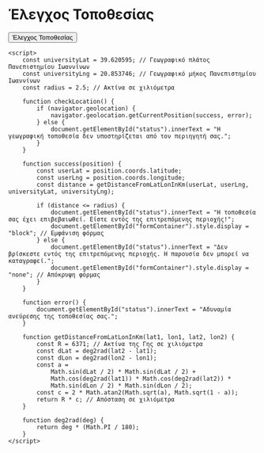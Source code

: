 <!DOCTYPE html>
<html lang="el">
<head>
    <meta charset="UTF-8">
    <title>Έλεγχος Τοποθεσίας</title>
    <style>
        #formContainer {
            display: none; /* Αρχικά κρύβουμε τη φόρμα */
        }
        .error {
            color: red;
        }
        .success {
            color: green;
        }
    </style>
</head>
<body>
    <h1>Έλεγχος Τοποθεσίας</h1>
    <button onclick="checkLocation()">Έλεγχος Τοποθεσίας</button>
    <div id="status"></div>
    <div id="formContainer">
        <h2>Φόρμα Παρουσίας</h2>
        <iframe id="formFrame" src="<https://forms.gle/w6FcM7gJhBFRsRed9>" width="100%" height="500px"></iframe>
    </div>

    <script>
        const universityLat = 39.620595; // Γεωγραφικό πλάτος Πανεπιστημίου Ιωαννίνων
        const universityLng = 20.853746; // Γεωγραφικό μήκος Πανεπιστημίου Ιωαννίνων
        const radius = 2.5; // Ακτίνα σε χιλιόμετρα

        function checkLocation() {
            if (navigator.geolocation) {
                navigator.geolocation.getCurrentPosition(success, error);
            } else {
                document.getElementById("status").innerText = "Η γεωγραφική τοποθεσία δεν υποστηρίζεται από τον περιηγητή σας.";
            }
        }

        function success(position) {
            const userLat = position.coords.latitude;
            const userLng = position.coords.longitude;
            const distance = getDistanceFromLatLonInKm(userLat, userLng, universityLat, universityLng);

            if (distance <= radius) {
                document.getElementById("status").innerText = "Η τοποθεσία σας έχει επιβεβαιωθεί. Είστε εντός της επιτρεπόμενης περιοχής!";
                document.getElementById("formContainer").style.display = "block"; // Εμφάνιση φόρμας
            } else {
                document.getElementById("status").innerText = "Δεν βρίσκεστε εντός της επιτρεπόμενης περιοχής. Η παρουσία δεν μπορεί να καταγραφεί.";
                document.getElementById("formContainer").style.display = "none"; // Απόκρυψη φόρμας
            }
        }

        function error() {
            document.getElementById("status").innerText = "Αδυναμία ανεύρεσης της τοποθεσίας σας.";
        }

        function getDistanceFromLatLonInKm(lat1, lon1, lat2, lon2) {
            const R = 6371; // Ακτίνα της Γης σε χιλιόμετρα
            const dLat = deg2rad(lat2 - lat1);
            const dLon = deg2rad(lon2 - lon1);
            const a =
                Math.sin(dLat / 2) * Math.sin(dLat / 2) +
                Math.cos(deg2rad(lat1)) * Math.cos(deg2rad(lat2)) *
                Math.sin(dLon / 2) * Math.sin(dLon / 2);
            const c = 2 * Math.atan2(Math.sqrt(a), Math.sqrt(1 - a));
            return R * c; // Απόσταση σε χιλιόμετρα
        }

        function deg2rad(deg) {
            return deg * (Math.PI / 180);
        }
    </script>
</body>
</html>
